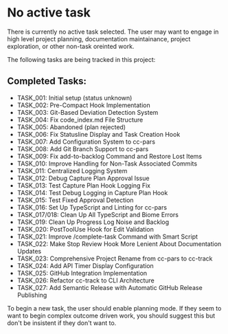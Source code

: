 # No active task

There is currently no active task selected. The user may want to engage in high level project planning, documentation maintainance, project exploration, or other non-task oreinted work.

The following tasks are being tracked in this project:

## Completed Tasks:
- TASK_001: Initial setup (status unknown)
- TASK_002: Pre-Compact Hook Implementation 
- TASK_003: Git-Based Deviation Detection System
- TASK_004: Fix code_index.md File Structure
- TASK_005: Abandoned (plan rejected)
- TASK_006: Fix Statusline Display and Task Creation Hook
- TASK_007: Add Configuration System to cc-pars
- TASK_008: Add Git Branch Support to cc-pars
- TASK_009: Fix add-to-backlog Command and Restore Lost Items
- TASK_010: Improve Handling for Non-Task Associated Commits
- TASK_011: Centralized Logging System
- TASK_012: Debug Capture Plan Approval Issue
- TASK_013: Test Capture Plan Hook Logging Fix
- TASK_014: Test Debug Logging in Capture Plan Hook
- TASK_015: Test Fixed Approval Detection
- TASK_016: Set Up TypeScript and Linting for cc-pars
- TASK_017/018: Clean Up All TypeScript and Biome Errors
- TASK_019: Clean Up Progress Log Noise and Backlog
- TASK_020: PostToolUse Hook for Edit Validation
- TASK_021: Improve /complete-task Command with Smart Script
- TASK_022: Make Stop Review Hook More Lenient About Documentation Updates
- TASK_023: Comprehensive Project Rename from cc-pars to cc-track
- TASK_024: Add API Timer Display Configuration
- TASK_025: GitHub Integration Implementation
- TASK_026: Refactor cc-track to CLI Architecture
- TASK_027: Add Semantic Release with Automatic GitHub Release Publishing

To begin a new task, the user should enable planning mode. If they seem to want to begin complex outcome driven work, you should suggest this but don't be insistent if they don't want to.